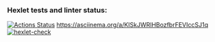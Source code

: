 ### Hexlet tests and linter status:
[![Actions Status](https://github.com/JavaQuaker/java-project-71/workflows/hexlet-check/badge.svg)](https://github.com/JavaQuaker/java-project-71/actions)
https://asciinema.org/a/KISkJWRlHBozfbrFEVIccSJ1q
[![hexlet-check](https://github.com/JavaQuaker/java-project-71/actions/workflows/hexlet-check.yml/badge.svg)](https://github.com/JavaQuaker/java-project-71/actions/workflows/hexlet-check.yml)
